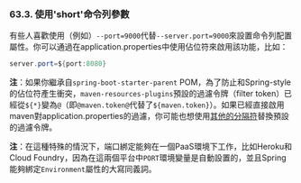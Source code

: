 ### 63.3. 使用'short'命令列參數

有些人喜歡使用（例如）`--port=9000`代替`--server.port=9000`來設置命令列配置屬性。你可以通過在application.properties中使用佔位符來啟用該功能，比如：
```java
server.port=${port:8080}
```
**注**：如果你繼承自`spring-boot-starter-parent` POM，為了防止和Spring-style的佔位符產生衝突，`maven-resources-plugins`預設的過濾令牌（filter token）已經從`${*}`變為`@`（即`@maven.token@`代替了`${maven.token}`）。如果已經直接啟用maven對application.properties的過濾，你可能也想使用[其他的分隔符](http://maven.apache.org/plugins/maven-resources-plugin/resources-mojo.html#delimiters)替換預設的過濾令牌。

**注**：在這種特殊的情況下，端口綁定能夠在一個PaaS環境下工作，比如Heroku和Cloud Foundry，因為在這兩個平台中`PORT`環境變量是自動設置的，並且Spring能夠綁定`Environment`屬性的大寫同義詞。
